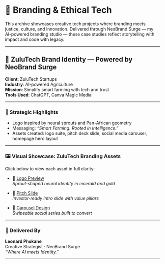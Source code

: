# 📁 Branding & Ethical Tech

This archive showcases creative tech projects where branding meets justice, culture, and innovation. Delivered through NeoBrand Surge — my AI-powered branding studio — these case studies reflect storytelling with impact and code with legacy.

---

## 🌱 ZuluTech Brand Identity — Powered by NeoBrand Surge

**Client**: ZuluTech Startups  
**Industry**: AI-powered Agriculture  
**Mission**: Simplify smart farming with tech and trust  
**Tools Used**: ChatGPT, Canva Magic Media  

---

### 🧠 Strategic Highlights

- Logo inspired by neural sprouts and Pan-African geometry  
- Messaging: *“Smart Farming. Rooted in Intelligence.”*  
- Assets created: logo suite, pitch deck slide, social media carousel, homepage hero layout  

---

### 🖼️ Visual Showcase: ZuluTech Branding Assets

Click below to view each asset in full clarity:

- 🔗 [Logo Preview](logo.png)  
  *Sprout-shaped neural identity in emerald and gold*

- 🔗 [Pitch Slide](pitch-cover.png)  
  *Investor-ready intro slide with value pillars*

- 🔗 [Carousel Design](social-carousel.png)  
  *Swipeable social series built to convert*

---

### 📄 Delivered By

**Leonard Phokane**  
Creative Strategist · NeoBrand Surge  
*“Where AI meets Identity.”*

---


